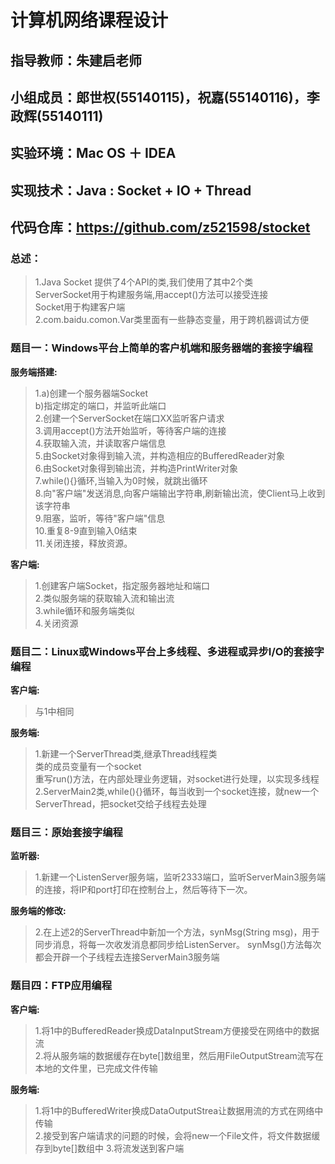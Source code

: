 # 计算机网络课程设计
## 指导教师：朱建启老师
## 小组成员：郎世权(55140115)，祝嘉(55140116)，李政辉(55140111)
## 实验环境：Mac OS ＋ IDEA
## 实现技术：Java : Socket + IO + Thread
## 代码仓库：https://github.com/z521598/stocket
### 总述：
> 1.Java Socket 提供了4个API的类,我们使用了其中2个类  
> ServerSocket用于构建服务端,用accept()方法可以接受连接  
> Socket用于构建客户端  
> 2.com.baidu.comon.Var类里面有一些静态变量，用于跨机器调试方便  
### 题目一：Windows平台上简单的客户机端和服务器端的套接字编程
__服务端搭建:__  
>1.a)创建一个服务器端Socket  
>  b)指定绑定的端口，并监听此端口  
>2.创建一个ServerSocket在端口XX监听客户请求  
>3.调用accept()方法开始监听，等待客户端的连接  
>4.获取输入流，并读取客户端信息  
>5.由Socket对象得到输入流，并构造相应的BufferedReader对象  
>6.由Socket对象得到输出流，并构造PrintWriter对象  
>7.while(){}循环,当输入为0时候，就跳出循环  
>8.向"客户端"发送消息,向客户端输出字符串,刷新输出流，使Client马上收到该字符串  
>9.阻塞，监听，等待"客户端"信息  
>10.重复8-9直到输入0结束  
>11.关闭连接，释放资源。   

__客户端:__  
>1.创建客户端Socket，指定服务器地址和端口  
>2.类似服务端的获取输入流和输出流  
>3.while循环和服务端类似  
>4.关闭资源  
### 题目二：Linux或Windows平台上多线程、多进程或异步I/O的套接字编程
__客户端:__  
> 与1中相同

__服务端:__  
>1.新建一个ServerThread类,继承Thread线程类  
> 类的成员变量有一个socket  
> 重写run()方法，在内部处理业务逻辑，对socket进行处理，以实现多线程  
>2.ServerMain2类,while(){}循环，每当收到一个socket连接，就new一个ServerThread，把socket交给子线程去处理  
### 题目三：原始套接字编程  
__监听器:__   
>1.新建一个ListenServer服务端，监听2333端口，监听ServerMain3服务端的连接，将IP和port打印在控制台上，然后等待下一次。  

__服务端的修改:__
>2.在上述2的ServerThread中新加一个方法，synMsg(String msg)，用于同步消息，将每一次收发消息都同步给ListenServer。
>synMsg()方法每次都会开辟一个子线程去连接ServerMain3服务端  
### 题目四：FTP应用编程
__客户端:__  
>1.将1中的BufferedReader换成DataInputStream方便接受在网络中的数据流    
>2.将从服务端的数据缓存在byte[]数组里，然后用FileOutputStream流写在本地的文件里，已完成文件传输  

__服务端:__  
>1.将1中的BufferedWriter换成DataOutputStrea让数据用流的方式在网络中传输   
>2.接受到客户端请求的问题的时候，会将new一个File文件，将文件数据缓存到byte[]数组中 
>3.将流发送到客户端     
